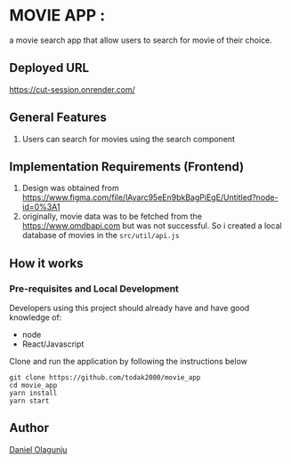 # MOVIE APP :

a movie search app that allow users to search for movie of their choice.

## Deployed URL

https://cut-session.onrender.com/

## General Features

1. Users can search for movies using the search component

## Implementation Requirements (Frontend)

1. Design was obtained from https://www.figma.com/file/lAyarc95eEn9bkBagPiEgE/Untitled?node-id=0%3A1
2. originally, movie data was to be fetched from the https://www.omdbapi.com but was not successful. So i created a local database of movies in the `src/util/api.js`

## How it works

### Pre-requisites and Local Development

Developers using this project should already have and have good knowledge of:

- node
- React/Javascript

Clone and run the application by following the instructions below

```
git clone https://github.com/todak2000/movie_app
cd movie_app
yarn install
yarn start
```

## Author

[Daniel Olagunju](https://github.com/todak2000)
